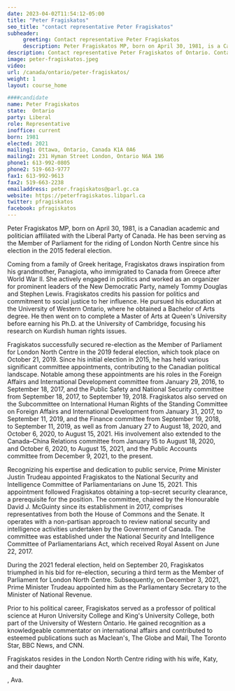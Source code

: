 ```yaml
---
date: 2023-04-02T11:54:12-05:00
title: "Peter Fragiskatos"
seo_title: "contact representative Peter Fragiskatos"
subheader:
     greeting: Contact representative Peter Fragiskatos
     description: Peter Fragiskatos MP, born on April 30, 1981, is a Canadian academic and politician affiliated with the Liberal Party of Canada.
description: Contact representative Peter Fragiskatos of Ontario. Contact information for Peter Fragiskatos includes email address, phone number, and mailing address.
image: peter-fragiskatos.jpeg
video:
url: /canada/ontario/peter-fragiskatos/
weight: 1
layout: course_home

####candidate
name: Peter Fragiskatos
state:	Ontario
party: Liberal
role: Representative
inoffice: current
born: 1981
elected: 2021
mailing1: Ottawa, Ontario, Canada K1A 0A6
mailing2: 231 Hyman Street London, Ontario N6A 1N6
phone1: 613-992-0805
phone2: 519-663-9777
fax1: 613-992-9613
fax2: 519-663-2238
emailaddress: peter.fragiskatos@parl.gc.ca
website: https://peterfragiskatos.libparl.ca
twitter: pfragiskatos
facebook: pfragiskatos
---
```


Peter Fragiskatos MP, born on April 30, 1981, is a Canadian academic and politician affiliated with the Liberal Party of Canada. He has been serving as the Member of Parliament for the riding of London North Centre since his election in the 2015 federal election.

Coming from a family of Greek heritage, Fragiskatos draws inspiration from his grandmother, Panagiota, who immigrated to Canada from Greece after World War II. She actively engaged in politics and worked as an organizer for prominent leaders of the New Democratic Party, namely Tommy Douglas and Stephen Lewis. Fragiskatos credits his passion for politics and commitment to social justice to her influence. He pursued his education at the University of Western Ontario, where he obtained a Bachelor of Arts degree. He then went on to complete a Master of Arts at Queen's University before earning his Ph.D. at the University of Cambridge, focusing his research on Kurdish human rights issues.

Fragiskatos successfully secured re-election as the Member of Parliament for London North Centre in the 2019 federal election, which took place on October 21, 2019. Since his initial election in 2015, he has held various significant committee appointments, contributing to the Canadian political landscape. Notable among these appointments are his roles in the Foreign Affairs and International Development committee from January 29, 2016, to September 18, 2017, and the Public Safety and National Security committee from September 18, 2017, to September 19, 2018. Fragiskatos also served on the Subcommittee on International Human Rights of the Standing Committee on Foreign Affairs and International Development from January 31, 2017, to September 11, 2019, and the Finance committee from September 19, 2018, to September 11, 2019, as well as from January 27 to August 18, 2020, and October 6, 2020, to August 15, 2021. His involvement also extended to the Canada–China Relations committee from January 15 to August 18, 2020, and October 6, 2020, to August 15, 2021, and the Public Accounts committee from December 9, 2021, to the present.

Recognizing his expertise and dedication to public service, Prime Minister Justin Trudeau appointed Fragiskatos to the National Security and Intelligence Committee of Parliamentarians on June 15, 2021. This appointment followed Fragiskatos obtaining a top-secret security clearance, a prerequisite for the position. The committee, chaired by the Honourable David J. McGuinty since its establishment in 2017, comprises representatives from both the House of Commons and the Senate. It operates with a non-partisan approach to review national security and intelligence activities undertaken by the Government of Canada. The committee was established under the National Security and Intelligence Committee of Parliamentarians Act, which received Royal Assent on June 22, 2017.

During the 2021 federal election, held on September 20, Fragiskatos triumphed in his bid for re-election, securing a third term as the Member of Parliament for London North Centre. Subsequently, on December 3, 2021, Prime Minister Trudeau appointed him as the Parliamentary Secretary to the Minister of National Revenue.

Prior to his political career, Fragiskatos served as a professor of political science at Huron University College and King's University College, both part of the University of Western Ontario. He gained recognition as a knowledgeable commentator on international affairs and contributed to esteemed publications such as Maclean's, The Globe and Mail, The Toronto Star, BBC News, and CNN.

Fragiskatos resides in the London North Centre riding with his wife, Katy, and their daughter

, Ava.
